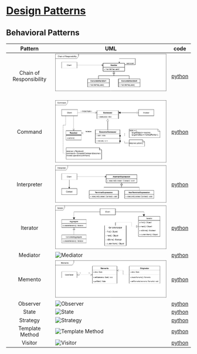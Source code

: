 # [Design Patterns](./README.md)
## Behavioral Patterns

Pattern                 | UML | code
:---------------------: | --- | ----
Chain of Responsibility | ![Chain of Responsibility](./uml/chain.png) | [python](./python3/behavioral/chain)
Command                 | ![Command](./uml/command.png)               | [python](./python3/behavioral/command)
Interpreter             | ![Interpreter](./uml/interpreter.png)       | [python](./python3/behavioral/interpreter)
Iterator                | ![Iterator](./uml/iterator.png)             | [python](./python3/behavioral/iterator)
Mediator                | ![Mediator](./uml/mediator.png)             | [python](./python3/behavioral/mediator)
Memento                 | ![Memento](./uml/memento.png)               | [python](./python3/behavioral/memento)
Observer                | ![Observer](./uml/observer.png)             | [python](./python3/behavioral/observer)
State                   | ![State](./uml/state.png)                   | [python](./python3/behavioral/state)
Strategy                | ![Strategy](./uml/strategy.png)             | [python](./python3/behavioral/strategy)
Template Method         | ![Template Method](./uml/template.png)      | [python](./python3/behavioral/template)
Visitor                 | ![Visitor](./uml/visitor.png)               | [python](./python3/behavioral/visitor)

